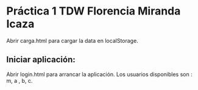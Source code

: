 # Práctica 1 TDW Florencia Miranda Icaza

Abrir carga.html para cargar la data en localStorage.

## Iniciar aplicación:

Abrir login.html para arrancar la aplicación.
Los usuarios disponibles son : m, a , b, c.
